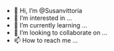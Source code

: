 - 👋 Hi, I’m @Susanvittoria
- 👀 I’m interested in ...
- 🌱 I’m currently learning ...
- 💞️ I’m looking to collaborate on ...
- 📫 How to reach me ...

<!---
Susanvittoria/Susanvittoria is a ✨ special ✨ repository because its `README.md` (this file) appears on your GitHub profile.
You can click the Preview link to take a look at your changes.
--->
